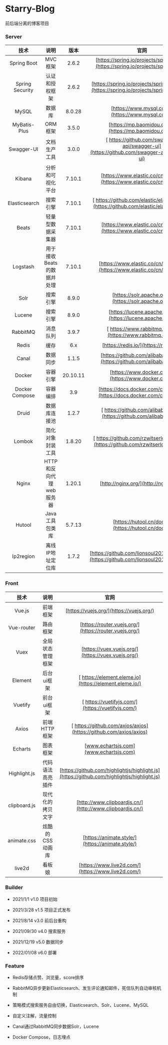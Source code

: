 # Starry-Blog

前后端分离的博客项目

### Server

|       技术        |       说明        |    版本    |                                            官网                                            |
|:---------------:|:---------------:|:--------:|:----------------------------------------------------------------------------------------:|
|   Spring Boot   |      MVC框架      |  2.6.2   |     [https://spring.io/projects/spring-boot](https://spring.io/projects/spring-boot)     |
| Spring Security |     认证和授权框架     |  2.6.2   | [https://spring.io/projects/spring-security](https://spring.io/projects/spring-security) |
|      MySQL      |       数据库       |  8.0.28  |                     [https://www.mysql.com/](https://www.mysql.com/)                     |
|  MyBatis-Plus   |      ORM框架      |  3.5.0   |                   [https://mp.baomidou.com/](https://mp.baomidou.com/)                   |
|   Swagger-UI    |     文档生产工具      |  3.0.0   | [ https://github.com/swagger-api/swagger-ui](https://github.com/swagger-api/swagger-ui)  |
|     Kibana      |    分析和可视化平台     |  7.10.1  |           [https://www.elastic.co/cn/kibana](https://www.elastic.co/cn/kibana)           |
|  Elasticsearch  |      搜索引擎       |  7.10.1  |  [ https://github.com/elastic/elasticsearch](https://github.com/elastic/elasticsearch)   |
|      Beats      |    轻量型数据采集器     |  7.10.1  |           [https://www.elastic.co/cn/beats/](https://www.elastic.co/cn/beats/)           |
|    Logstash     | 用于接收Beats的数据并处理 |  7.10.1  |         [https://www.elastic.co/cn/logstash](https://www.elastic.co/cn/logstash)         |
|      Solr       |      搜索引擎       |  8.9.0   |                   [https://solr.apache.org/](https://solr.apache.org/)                   |
|     Lucene      |      搜索引擎       |  8.9.0   |                 [https://lucene.apache.org/](https://lucene.apache.org/)                 |
|    RabbitMQ     |      消息队列       |  3.9.7   |                 [ https://www.rabbitmq.com/](https://www.rabbitmq.com/)                  |
|      Redis      |       缓存        |   6.x    |                          [https://redis.io/](https://redis.io/)                          |
|      Canal      |      数据同步       |  1.1.5   |          [https://github.com/alibaba/canal/](https://github.com/alibaba/canal/)          |
|     Docker      |      容器引擎       | 20.10.11 |                    [https://www.docker.com/](https://www.docker.com/)                    |
| Docker Compose  |      容器编排       |   3.9    |           [https://docs.docker.com/compose/](https://docs.docker.com/compose/)           |
|      Druid      |     数据库连接池      |  1.2.7   |          [ https://github.com/alibaba/druid](https://github.com/alibaba/druid)           |
|     Lombok      |    简化对象封装工具     |  1.8.20  |    [ https://github.com/rzwitserloot/lombok](https://github.com/rzwitserloot/lombok)     |
|      Nginx      | HTTP和反向代理web服务器 |  1.20.1  |                          [http://nginx.org/](http://nginx.org/)                          |
|     Hutool      |    Java工具包类库    |  5.7.13  |                    [https://hutool.cn/docs/](https://hutool.cn/docs/)                    |
|    Ip2region    |    离线IP地址定位库    |  1.7.2   |  [https://github.com/lionsoul2014/ip2region](https://github.com/lionsoul2014/ip2region)  |

### Front

|      技术      |    说明     |                                             官网                                             |
|:------------:|:---------:|:------------------------------------------------------------------------------------------:|
|    Vue.js    |   前端框架    |                          [https://vuejs.org/](https://vuejs.org/)                          |
|  Vue-router  |   路由框架    |                   [https://router.vuejs.org/](https://router.vuejs.org/)                   |
|     Vuex     | 全局状态管理框架  |                     [https://vuex.vuejs.org/](https://vuex.vuejs.org/)                     |
|   Element    |  后台ui框架   |                   [ https://element.eleme.io](https://element.eleme.io/)                   |
|   Vuetify    |  前台ui框架   |                     [ https://vuetifyjs.com/](https://vuetifyjs.com/)                      |
|    Axios     | 前端HTTP框架  |             [ https://github.com/axios/axios](https://github.com/axios/axios)              |
|   Echarts    |   图表框架    |                           [www.echartsjs.com](www.echartsjs.com)                           |
| Highlight.js | 代码语法高亮插件  | [https://github.com/highlightjs/highlight.js](https://github.com/highlightjs/highlight.js) |
| clipboard.js | 现代化的拷贝文字  |                  [http://www.clipboardjs.cn/](http://www.clipboardjs.cn/)                  |
| animate.css  | 炫酷的CSS动画库 |                      [https://animate.style/](https://animate.style/)                      |
|    live2d    |    看板娘    |                     [https://www.live2d.com/](https://www.live2d.com/)                     |

### Builder

- 2021/1/1 v1.0 项目初始

- 2021/3/28 v1.5 项目正式发布

- 2021/8/14 v3.0 前后台重构

- 2021/09/30 v4.0 搜索服务

- 2021/12/19 v5.0 数据同步

- 2022/01/08 v6.0 部署

### Feature

- Redis存储点赞、浏览量，score排序

- RabbitMQ异步更新Elasticsearch、发生评论通知邮件，死信队列自动审核机制

- 策略模式搜索服务自由切换，Elasticsearch、Solr、Lucene、MySQL

- 自定义注解，流量控制

- Canal通过RabbitMQ同步数据Solr，Lucene

- Docker Compose，日志埋点
